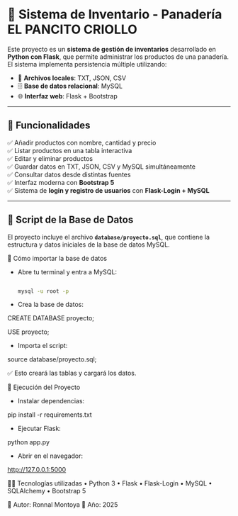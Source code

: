 # 🥖 Sistema de Inventario - Panadería EL PANCITO CRIOLLO

Este proyecto es un **sistema de gestión de inventarios** desarrollado en **Python con Flask**, que permite administrar los productos de una panadería.  
El sistema implementa persistencia múltiple utilizando:

- 📄 **Archivos locales**: TXT, JSON, CSV  
- 🗄 **Base de datos relacional**: MySQL  
- 🌐 **Interfaz web**: Flask + Bootstrap  

---

## 🚀 Funcionalidades

✅ Añadir productos con nombre, cantidad y precio  
✅ Listar productos en una tabla interactiva  
✅ Editar y eliminar productos  
✅ Guardar datos en TXT, JSON, CSV y MySQL simultáneamente  
✅ Consultar datos desde distintas fuentes  
✅ Interfaz moderna con **Bootstrap 5**  
✅ Sistema de **login y registro de usuarios** con **Flask-Login + MySQL**  

---

## 📂 Script de la Base de Datos

El proyecto incluye el archivo **`database/proyecto.sql`**, que contiene la estructura y datos iniciales de la base de datos MySQL.

🔧 Cómo importar la base de datos

- Abre tu terminal y entra a MySQL:

   ```bash
   
   mysql -u root -p
   
- Crea la base de datos:

CREATE DATABASE proyecto;

USE proyecto;

- Importa el script:

source database/proyecto.sql;

✅ Esto creará las tablas y cargará los datos.

🚀 Ejecución del Proyecto

- Instalar dependencias:

pip install -r requirements.txt

- Ejecutar Flask:

python app.py

- Abrir en el navegador:

http://127.0.0.1:5000

👨‍💻 Tecnologías utilizadas
•	Python 3
•	Flask
•	Flask-Login
•	MySQL
•	SQLAlchemy
•	Bootstrap 5

📌 Autor: Ronnal Montoya
📅 Año: 2025



